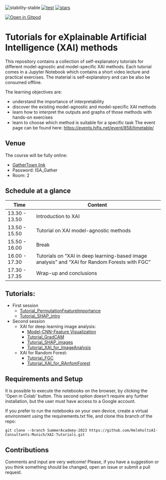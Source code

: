 ![stability-stable](https://img.shields.io/badge/stability-stable-green.svg)
[![test](https://github.com/HelmholtzAI-Consultants-Munich/XAI-Tutorials/actions/workflows/test_notebooks.yml/badge.svg)](https://github.com/HelmholtzAI-Consultants-Munich/XAI-Tutorials/actions/workflows/test_notebooks.yml)
[![stars](https://img.shields.io/github/stars/HelmholtzAI-Consultants-Munich/XAI-Tutorials?logo=GitHub&color=yellow)](https://github.com/HelmholtzAI-Consultants-Munich/XAI-Tutorials/stargazers)

[![Open in Gitpod](https://gitpod.io/button/open-in-gitpod.svg)](https://gitpod.io/#https://github.com/HelmholtzAI-Consultants-Munich/XAI-Tutorials)

# Tutorials for eXplainable Artificial Intelligence (XAI) methods

This repository contains a collection of self-explanatory tutorials for different model-agnostic and model-specific XAI methods.
Each tutorial comes in a Jupyter Notebook which contains a short video lecture and practical exercises.
The material is self-explanatory and can be also be consumed offline.

The learning objectives are:

- understand the importance of interpretability
- discover the existing model-agnostic and model-specific XAI methods
- learn how to interpret the outputs and graphs of those methods with hands-on exercises
- learn to choose which method is suitable for a specific task
The event page can be found here: https://events.hifis.net/event/858/timetable/

## Venue
The course will be fully online:
- [GatherTown link](https://app.gather.town/app/nkxyTbuI84smfiQk/HMC-Workshop-Lounge)
- Password: ISA_Gather
- Room: 2

## Schedule at a glance

| Time          | Content |
| ------------- | -------- |
| 13.30 - 13.50 | Introduction to XAI |
| 13.50 - 15.50 | Tutorial on XAI model-agnostic methods 
| 15.50 - 16.00 | Break |
| 16.00 - 17.30 | Tutorials on “XAI in deep learning-based image analysis” and “XAI for Random Forests with FGC” |
| 17.30 - 17.35 | Wrap-up and conclusions |

## Tutorials:
- First session
  - [Tutorial_PermutationFeatureImportance](https://github.com/HelmholtzAI-Consultants-Munich/XAI-Tutorials/blob/SummerAcademy-2023/xai-model-agnostic/Tutorial_PermutationFeatureImportance.ipynb)
  - [Tutorial_SHAP_intro](https://github.com/HelmholtzAI-Consultants-Munich/XAI-Tutorials/blob/SummerAcademy-2023/xai-model-agnostic/Tutorial_SHAP.ipynb)
- Second session
  - XAI for deep learning image analysis:
    - [Model-CNN-Feature Visualization](https://github.com/HelmholtzAI-Consultants-Munich/XAI-Tutorials/blob/SummerAcademy-2023/data_and_models/Model-CNN-FeatureVisualization.ipynb)
    - [Tutorial_GradCAM](https://github.com/HelmholtzAI-Consultants-Munich/XAI-Tutorials/blob/SummerAcademy-2023/xai-model-specific/Tutorial_Grad-CAM.ipynb)
    - [Tutorial_SHAP_images](https://github.com/HelmholtzAI-Consultants-Munich/XAI-Tutorials/blob/SummerAcademy-2023/xai-model-agnostic/Tutorial_SHAP_Images.ipynb)
    - [Tutorial_XAI_for_ImageAnalysis](https://github.com/HelmholtzAI-Consultants-Munich/XAI-Tutorials/blob/SummerAcademy-2023/xai-model-specific/Tutorial_XAI_for_ImageAnalysis.ipynb)
  - XAI for Random Forest:
    - [Tutorial_FGC](https://github.com/HelmholtzAI-Consultants-Munich/XAI-Tutorials/blob/SummerAcademy-2023/xai-model-specific/Tutorial_FGC.ipynb)
    - [Tutorial_XAI_for_RAnfomForest](https://github.com/HelmholtzAI-Consultants-Munich/XAI-Tutorials/blob/SummerAcademy-2023/xai-model-specific/Tutorial_XAI_for_RandomForests.ipynb)


## Requirements and Setup

It is possible to execute the notebooks on the browser, by clicking the 'Open in Colab' button. This second option doesn't require any further installation, but the user must have access to a Google account.

If you prefer to run the notebooks on your own device, create a virtual environment using the requirements.txt file, and clone this branch of the repo:

`git clone --branch SummerAcademy-2023 https://github.com/HelmholtzAI-Consultants-Munich/XAI-Tutorials.git`

## Contributions

Comments and input are very welcome! Please, if you have a suggestion or you think something should be changed, open an issue or submit a pull request. 
